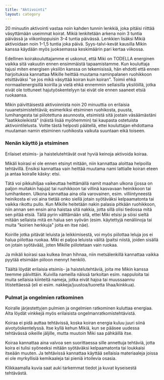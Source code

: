 ```yaml
---
title: "Aktivointi"
layout: category
---
```


20 minuutin aktivointi vastaa noin kahden tunnin lenkkiä, joka pitäisi riittää väsyttämään useimmat koirat. Mikiä lenkitetään arkena noin 3 tuntia päivässä ja viikonloppuisin 3-4 tuntia päivässä. Lenkkien lisäksi Mikiä aktivoidaan noin 1–1,5 tuntia joka päivä. Syys-talvi-kevät kausilla Mikin kanssa käydään myös juoksemassa keskimäärin pari kertaa viikossa.

Edellinen koirakouluttajamme ei uskonut, että Miki on TODELLA energinen vaikka sitä vakuutin ennen ensimmäistä tapaamistamme. Kun kouluttaja tajusi miten energisen yksilön kanssa on tekemisissä, hän ehdotti että ennen harjoituksia kannattaa Mikille heittää muutama naminpalanen ruohikkoon etsittäväksi "se jos mikä väsyttää koiran kuin koiran". Toimii ehkä normaalienergisillä koirilla ja vielä ehkä ennemmin sellaisilla yksilöillä, jotka eivät ole tottuneet hajutyöskentelyyn tai eivät ole ennen saaneet etsiä ruokaansa.

Mikin päivittäisestä aktivoinnista noin 20 minuuttia on erilaisia ruuanetsimistehtäviä; esimerkiksi etsiminen ruohikosta, puusta, lumihangesta tai piilotettuna asunnosta, etsimistä sitä jostain väsäämästäni "laatikkoleikistä" (näistä lisää myöhemmin) tai kaupasta ostetuista aktivointilelusta. Voitte tästä helposti päätellä, ettei kouluttajan ehdottama muutaman namin etsiminen ruohikosta vaikuta suuntaan eikä toiseen.

### Nenän käyttö ja etsiminen

Erilaiset etsimis- ja haistelutehtävät ovat hyviä keinoja aktivoida koiraa.

Mikäli koirasi ei ole ennen etsinyt mitään, niin kannattaa aloittaa helpoilla tehtävillä. Ensiksi kannattaa vain heittää muutama nami lattialle koiran eteen ja antaa koiralle käsky: etsi.

Tätä voi pikkuhiljaa vaikeuttaa heittämällä namit maahan ulkona (jossa on paljon muitakin hajuja) tai ruohikkoon tai villinä kasvavaan heinikkoon tai lumihankeen. Ulkona kannattaa aina olla varovainen, esim. villiintyneestä heinikosta ei voi aina tietää onko siellä jotain syötäväksi kelpaamatonta tai vaikka rikottu pullo. Kun Mikille heitetään nakin palasia pitkään ruohikkoon, niin annan sen ensin aina haistaa sitä nakkia, jotta sillä olisi tiedossa mitä sen pitää etsiä. Tällä pyrin välttämään sitä, ettei Miki etsisi ja söisi sieltä mitään sellaista mitä en halua sen syövän (esim. käytettyjä nenäliinoja tai muita "koirien herkkuja" joita en itse näe).

Koirille jotka pitävät leluista ja leikkimisestä, voi myös piilottaa leluja jos ei halua piilottaa ruokaa. Miki ei paljoa leluista välitä (paitsi niistä, joiden sisällä on jotain syötävää), joten Mikille piilotetaan vain ruokaa.

Ja mikäli koirasi saa kulkea ilman hihnaa, niin metsälenkillä kannattaa vaikka pyytää etsimään piiloon mennyt henkilö.

Täältä löydät erilaisia etsimis- ja haistelutehtäviä, joita me Mikin kanssa teemme päivittäin. Kuivilla nameilla näissä tarkoitan esim. nappuloita tai muita sellaisia kiinteitä nameja, jotka eivät hajoa tai muussaannu litistettäessä (eli ei esim. nakkeja/juustoa/tuoretta lihaa/kinkkua).

### Pulmat ja ongelmien ratkominen

Koiralle järjestettyjen pulmien ja ongelmien ratkominen kuluttaa energiaa. Alta löydät vinkkejä myös erilaisista ongelmanratkomistehtävistä.

Koiraa ei pidä auttaa tehtävissä, koska koiran energia kuluu juuri siinä aivotyöskentelyssä. Itse kyllä kehun Mikiä, kun se pääsee uudessa tehtävässä oikeille jäljille, mutta muutoin Miki saa pähkäillä itse.

Koiraa kannattaa aina valvoa sen suorittaessa sille annettuja tehtäviä, jotta koira ei tulisi syöneeksi mitään syötäväksi kelpaamatonta tai loukkaisi itseään muuten. Ja tehtävissä kannattaa käyttää sellaisia materiaaleja joissa ei ole myrkyllisiä kemikaaleja tai pieniä irtoilevia osasia.

Klikkaamalla kuvia saat auki tarkemmat tiedot ja kuvat kyseisestä tehtävästä.
